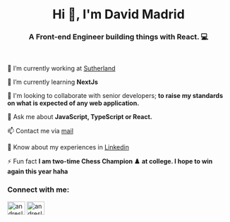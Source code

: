 <h1 align="center">Hi 👋, I'm David Madrid</h1>

<h3 align="center">A Front-end Engineer building things with React. 💻</h3> <br>

🔭 I’m currently working at [Sutherland](https://www.sutherlandglobal.com/)

🌱 I’m currently learning **NextJs**

🤝 I'm looking to collaborate with senior developers; **to raise my standards on what is expected of any web application.**

💬 Ask me about **JavaScript, TypeScript or React.**

📫 Contact me via [mail](davidmadridyepez@gmail.com)

📄 Know about my experiences in [Linkedin](https://www.linkedin.com/in/david-madrid-0809211a1/)<br>

⚡ Fun fact **I am two-time Chess Champion ♟️ at college. I hope to win again this year haha**

<h3 align="left">Connect with me:</h3>
<p align="left">
<a href="https://twitter.com/dmadridyOficial" target="blank"><img align="center" src="https://raw.githubusercontent.com/rahuldkjain/github-profile-readme-generator/master/src/images/icons/Social/twitter.svg" alt="andreslemusm1" height="30" width="40" /></a>
<a href="https://www.linkedin.com/in/david-madrid-0809211a1/" target="blank"><img align="center" src="https://raw.githubusercontent.com/rahuldkjain/github-profile-readme-generator/master/src/images/icons/Social/linked-in-alt.svg" alt="andreslemusm" height="30" width="40" /></a>
</p>

